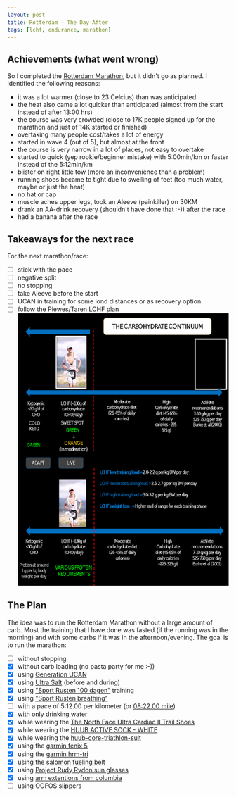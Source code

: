 ```yaml
---
layout: post
title: Rotterdam - The Day After
tags: [lchf, endurance, marathon]
---
```


## Achievements (what went wrong)
So I completed the [Rotterdam Marathon](https://www.strava.com/activities/2272071331), but it didn't go as planned. I identified the following reasons:
- it was a lot warmer (close to 23 Celcius) than was anticipated.
- the heat also came a lot quicker than anticipated (almost from the start instead of after 13:00 hrs)
- the course was very crowded (close to 17K people signed up for the marathon and just of 14K started or finished)
- overtaking many people cost/takes a lot of energy
- started in wave 4 (out of 5), but almost at the front
- the course is very narrow in a lot of places, not easy to overtake
- started to quick (yep rookie/beginner mistake) with 5:00min/km or faster instead of the 5:12min/km
- blister on right little tow (more an inconvenience than a problem)
- running shoes became to tight due to swelling of feet (too much water, maybe or just the heat)
- no hat or cap 
- muscle aches upper legs, took an Aleeve (painkiller) on 30KM 
- drank an AA-drink recovery (shouldn't have done that :-)) after the race
- had a banana after the race


## Takeaways for the next race
For the next marathon/race:
- [ ] stick with the pace
- [ ] negative split
- [ ] no stopping
- [ ] take Aleeve before the start
- [ ] UCAN in training for some lond distances or as recovery option
- [ ] follow the Plewes/Taren LCHF plan 
![Plewes LCHF plan](../img/plewes-1.jpg)

## The Plan
The idea was to run the Rotterdam Marathon without a large amount of carb. Most the training that I have done was fasted (if the running was in the morning) and with some carbs if it was in the afternoon/evening.
The goal is to run the marathon:
- [ ] without stopping
- [x] without carb loading (no pasta party for me :-))
- [x] using [Generation UCAN](https://www.generationucan.com/)
- [x] using [Ultra Salt](http://www.purevitaminclub.com) (before and during)  
- [x] using ["Sport Rusten 100 dagen"](https://www.sportrusten.nl/sportrusten-schema-voor-de-marathon/) training
- [x] using ["Sport Rusten breathing"](https://www.sportrusten.nl/kennisbank/test-zelf-je-ademhaling/)
- [ ] with a pace of 5:12.00 per kilometer (or [08:22.00 mile](http://www.bane.info))
- [x] with only drinking water
- [x] while wearing the [The North Face Ultra Cardiac II Trail Shoes](https://www.thenorthface.com/shop/mens-ultra-cardiac-ii-nf0a2vuv?variationId=WU5#hero=0)
- [x] while wearing the [HUUB ACTIVE SOCK - WHITE](https://huubdesign.com/products/huub-active-sock-white)
- [x] while wearing the [huub-core-triathlon-suit](https://huubdesign.com/collections/triathlon-suits/products/huub-core-triathlon-suit-sleeved-mens-black-red?variant=22380811783)
- [x] using the [garmin fenix 5](https://buy.garmin.com/en-US/US/p/552982/pn/010-01688-00)
- [x] using the [garmin hrm-tri](https://buy.garmin.com/en-US/US/p/pn/010-10997-09)
- [x] using the [salomon fueling belt](https://www.salomon.com/en-us/shop/product/agile-500-belt-set.html#1191=9594)
- [x] using  [Project Rudy Rydon sun glasses](https://www.rudyproject.com/ww/en/products/performance-eyewear/rydon.html)
- [x] using [arm extentions from columbia](https://www.columbia.com/freezer-zero-arm-sleeves-SU9090.html?cgid=activity-trailrunning-accessories#start=1)
- [ ] using OOFOS slippers
